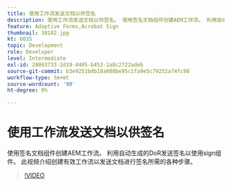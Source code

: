 ```yaml
---
title: 使用工作流发送文档以供签名
description: 使用工作流发送文档以供签名。 使用签名文档组件创建AEM工作流。 利用自动生成的DoR发送签名以使用sign组件。 此视频介绍创建有效工作流以发送文档进行签名所需的各种步骤。
feature: Adaptive Forms,Acrobat Sign
thumbnail: 38182.jpg
kt: 6035
topic: Development
role: Developer
level: Intermediate
exl-id: 20093733-2d19-4405-b453-1a8c2722adeb
source-git-commit: b3e9251bdb18a008be95c1fa9e5c79252a74fc98
workflow-type: tm+mt
source-wordcount: '90'
ht-degree: 0%

---
```


# 使用工作流发送文档以供签名

使用签名文档组件创建AEM工作流。 利用自动生成的DoR发送签名以使用sign组件。
此视频介绍创建有效工作流以发送文档进行签名所需的各种步骤。

>[!VIDEO](https://video.tv.adobe.com/v/38182?quality=12&learn=on)
